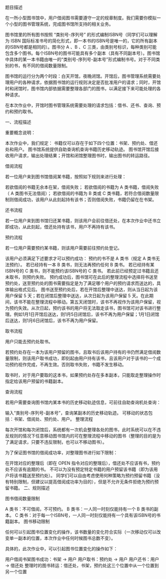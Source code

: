 题目描述

在一所小型图书馆中，用户借阅图书需要遵守一定的规章制度。我们需要你模拟一个小型的图书管理系统，完成图书馆所支持的相关业务。

图书馆里的所有图书按照 “类别号-序列号” 的形式编制ISBN号（同学们可以理解为 ISBN 国际标准书号的简化形式，即一本书的ISBN号是唯一的，它的所有副本的ISBN号都是相同的）。图书分 A 、B 、C 三类，由类别号标识，每种类别可能包含多个图书。每个ISBN号的图书可能具有多个副本（具有不同副本号）。图书馆中具体的某一本书籍由唯一的“类别号-序列号-副本号”形式编制书号。对于不同类别的书，有不同的借阅数量限制。

图书馆的运行分为两个时段：白天开馆，夜晚闭馆。开馆后，图书管理系统需要处理用户的各种请求，依据图书馆的运行规则决定是否批准用户的请求；同时，开馆时和闭馆时，图书馆内部依据需要整理各部门的图书，以满足接下来可能处理的各种请求。

在本次作业中，开馆时图书管理系统需要处理的请求包括：借书、还书、查询、预约和预约取书。

一、流程描述

重要概念说明：

本次作业中，我们规定：
书籍仅可以存在于如下四个位置：书架、预约处、借还处和用户。
图书馆系统提供自助查询机查询书籍历史移动轨迹。
图书馆开馆后接收用户请求，输出处理结果；开馆和闭馆整理图书时，输出图书的转运路径。

借阅流程

若一位用户来到图书馆借阅某书籍，按照如下规则来进行处理：

若欲借阅的书籍无余本在架，借阅失败；
若欲借阅的书籍为 A 类书籍，借阅失败（ A 类图书无法借阅）；
若欲借阅的书籍为 B 类或 C 类书籍，若符合借阅数量限制则借阅成功，该用户从此刻起持有该书；否则借阅失败，书籍仍留在在书架。

还书流程

若一位用户来到图书馆归还某书籍，则该用户会前往借还处，在本次作业中还书立即成功，从此刻起，借还处持有该书，用户不再持有该书。

预约流程

若一位用户需要预约某书籍，则该用户需要前往预约处登记。

该用户必须满足下述要求才可以预约成功：
预约的书不是 A 类书（规定 A 类书无法预约）。
若已经持有一本 B 类书，则无法再预约任何 B 类书。
若已经持有某ISBN号的 C 类书，则不能预约该ISBN号的 C 类书。
若此前已经预定过书籍且还未取书，则预约失败。
预约成功后，图书馆可在此后的整理流程中选择将书送至预约处，送至预约处的图书需要指定是为了满足哪个用户的预约请求而送达的，具体输出格式见后。
图书送至预约处后，若在开馆后整理中送达，则从当日起为该用户保留 5 天；若在闭馆后整理中送达，从次日起为该用户保留 5 天。在此期间，该书不能在整理流程中移动。第五天闭馆时，该书不再视作为该用户保留，视为预约失效。从次日起，预约该书的用户将无法取走该书，图书馆可对该书进行整理。例如1月1日开馆后送达，则1月5日闭馆后，该书不再为用户保留；1月1日闭馆后送达，则1月6日闭馆后，该书不再为用户保留。

取书流程

用户只能去预约处取书。

若预约处存在一本为该用户预留的图书，且取书后该用户持有的书仍然满足借阅数量限制，则该用户取书成功，即刻起由用户持有该书，且该用户对于该书的一个成功预约视作完成，不再生效。否则取书失败，书籍不发生移动。

取书时，对于用户要取的这本书，如果预约处存在多本副本，只能取走整理操作时指定给该用户预留的书籍副本。

查询流程

若用户需要查询图书馆内某本书的历史移动轨迹信息，可前往自助查询机处查询：

输入“类别号-序列号-副本号”，查询某副本的历史移动轨迹。
可移动的状态包括：书架、借阅处、预约处、用户。
整理流程

每次开馆和每次闭馆后，系统都有一次机会整理各处的图书，此时系统可以在不违反规则的情况下任意移动图书馆内的可在整理流程中移动的图书（整理的目的是为了满足请求，只要不违反限制，也可以不移动图书）。

为了保证图书馆的借阅成功率，对整理图书进行如下限制：

在开馆对应的整理后（即在 OPEN 指令对应的整理后），借还处不应该有书，预约处不应该有逾期的书。
不可以为没有预定特定书籍的用户预留该书籍（即为该用户将该书籍送至预约处）。
同学们可以自由考虑使用何种策略为预约预留书籍（没有特别限制，但建议以提高借阅成功率为目的），但是不允许无条件拒绝为预约预留书籍。
二、规则描述

图书借阅数量限制

A 类书：不可借阅，不可预约。
B 类书：一人同一时刻仅能持有一个 B 类书的副本。
C 类书：对于每一个ISBN号，一人同一时刻仅能持有一个具有该ISBN号的书籍副本。
图书移动限制

任何可以引起图书位置变化的操作，该书数量的变化符合实际（一次移动仅可以改变单一副本的位置，本次作业中任何时候图书总数不变）。

具体的，此次作业中，可以引起图书位置变化的操作如下：

用户借阅书架图书成功：书架 -> 用户
用户取书：预约处 -> 用户
用户还书：用户 -> 借还处
整理时的图书转运：借还处，书架，预约处这三个位置中从一个位置到另一个位置
